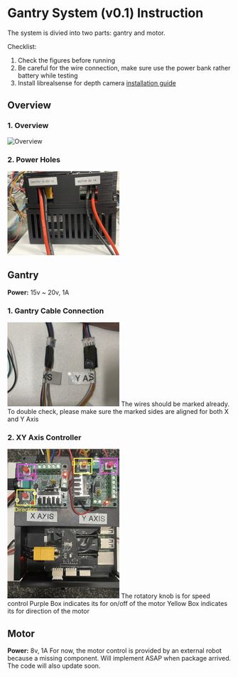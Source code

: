 # Gantry System (v0.1) Instruction
The system is divied into two parts: gantry and motor. 

Checklist:
1. Check the figures before running
2. Be careful for the wire connection, make sure use the power bank rather battery while testing
3. Install librealsense for depth camera [installation guide](https://github.com/IntelRealSense/librealsense/blob/master/doc/installation.md)

## Overview
### 1. Overview
<img src="figures/Overview.JPG" alt="Overview" width="50%">

### 2. Power Holes
<img src="figures/Power_Holes.JPG" alt="Power Holes" width="50%">

## Gantry
**Power:** 15v ~ 20v, 1A

### 1. Gantry Cable Connection
<img src="figures/Gantry_Cable_Connection.JPG" alt="Gantry Cable Connection" width="50%">
The wires should be marked already. To double check, please make sure the marked sides are aligned for both X and Y Axis

### 2. XY Axis Controller
<img src="figures/XYAxis_Controller.JPG" alt="XY Axis Controller" width="50%">
The rotatory knob is for speed control
Purple Box indicates its for on/off of the motor 
Yellow Box indicates its for direction of the motor

## Motor
**Power:** 8v, 1A
For now, the motor control is provided by an external robot because a missing component. Will implement ASAP when package arrived. The code will also update soon.
